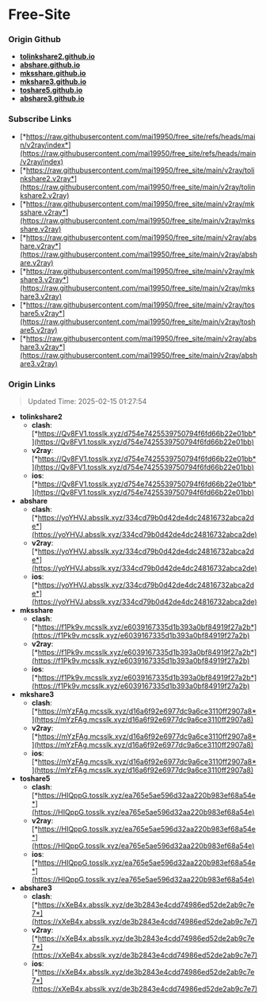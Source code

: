 # Free-Site

### Origin Github

- [**tolinkshare2.github.io**](https://github.com/tolinkshare2/tolinkshare2.github.io)
- [**abshare.github.io**](https://github.com/abshare/abshare.github.io)
- [**mksshare.github.io**](https://github.com/mksshare/mksshare.github.io)
- [**mkshare3.github.io**](https://github.com/mkshare3/mkshare3.github.io)
- [**toshare5.github.io**](https://github.com/toshare5/toshare5.github.io)
- [**abshare3.github.io**](https://github.com/abshare3/abshare3.github.io)

### Subscribe Links

- [*https://raw.githubusercontent.com/mai19950/free_site/refs/heads/main/v2ray/index*](https://raw.githubusercontent.com/mai19950/free_site/refs/heads/main/v2ray/index)
- [*https://raw.githubusercontent.com/mai19950/free_site/main/v2ray/tolinkshare2.v2ray*](https://raw.githubusercontent.com/mai19950/free_site/main/v2ray/tolinkshare2.v2ray)
- [*https://raw.githubusercontent.com/mai19950/free_site/main/v2ray/mksshare.v2ray*](https://raw.githubusercontent.com/mai19950/free_site/main/v2ray/mksshare.v2ray)
- [*https://raw.githubusercontent.com/mai19950/free_site/main/v2ray/abshare.v2ray*](https://raw.githubusercontent.com/mai19950/free_site/main/v2ray/abshare.v2ray)
- [*https://raw.githubusercontent.com/mai19950/free_site/main/v2ray/mkshare3.v2ray*](https://raw.githubusercontent.com/mai19950/free_site/main/v2ray/mkshare3.v2ray)
- [*https://raw.githubusercontent.com/mai19950/free_site/main/v2ray/toshare5.v2ray*](https://raw.githubusercontent.com/mai19950/free_site/main/v2ray/toshare5.v2ray)
- [*https://raw.githubusercontent.com/mai19950/free_site/main/v2ray/abshare3.v2ray*](https://raw.githubusercontent.com/mai19950/free_site/main/v2ray/abshare3.v2ray)

### Origin Links

> Updated Time: 2025-02-15 01:27:54

- **tolinkshare2**
  - **clash**: [*https://Qv8FV1.tosslk.xyz/d754e7425539750794f6fd66b22e01bb*](https://Qv8FV1.tosslk.xyz/d754e7425539750794f6fd66b22e01bb)
  - **v2ray**: [*https://Qv8FV1.tosslk.xyz/d754e7425539750794f6fd66b22e01bb*](https://Qv8FV1.tosslk.xyz/d754e7425539750794f6fd66b22e01bb)
  - **ios**: [*https://Qv8FV1.tosslk.xyz/d754e7425539750794f6fd66b22e01bb*](https://Qv8FV1.tosslk.xyz/d754e7425539750794f6fd66b22e01bb)
- **abshare**
  - **clash**: [*https://yoYHVJ.absslk.xyz/334cd79b0d42de4dc24816732abca2de*](https://yoYHVJ.absslk.xyz/334cd79b0d42de4dc24816732abca2de)
  - **v2ray**: [*https://yoYHVJ.absslk.xyz/334cd79b0d42de4dc24816732abca2de*](https://yoYHVJ.absslk.xyz/334cd79b0d42de4dc24816732abca2de)
  - **ios**: [*https://yoYHVJ.absslk.xyz/334cd79b0d42de4dc24816732abca2de*](https://yoYHVJ.absslk.xyz/334cd79b0d42de4dc24816732abca2de)
- **mksshare**
  - **clash**: [*https://f1Pk9v.mcsslk.xyz/e6039167335d1b393a0bf84919f27a2b*](https://f1Pk9v.mcsslk.xyz/e6039167335d1b393a0bf84919f27a2b)
  - **v2ray**: [*https://f1Pk9v.mcsslk.xyz/e6039167335d1b393a0bf84919f27a2b*](https://f1Pk9v.mcsslk.xyz/e6039167335d1b393a0bf84919f27a2b)
  - **ios**: [*https://f1Pk9v.mcsslk.xyz/e6039167335d1b393a0bf84919f27a2b*](https://f1Pk9v.mcsslk.xyz/e6039167335d1b393a0bf84919f27a2b)
- **mkshare3**
  - **clash**: [*https://mYzFAg.mcsslk.xyz/d16a6f92e6977dc9a6ce3110ff2907a8*](https://mYzFAg.mcsslk.xyz/d16a6f92e6977dc9a6ce3110ff2907a8)
  - **v2ray**: [*https://mYzFAg.mcsslk.xyz/d16a6f92e6977dc9a6ce3110ff2907a8*](https://mYzFAg.mcsslk.xyz/d16a6f92e6977dc9a6ce3110ff2907a8)
  - **ios**: [*https://mYzFAg.mcsslk.xyz/d16a6f92e6977dc9a6ce3110ff2907a8*](https://mYzFAg.mcsslk.xyz/d16a6f92e6977dc9a6ce3110ff2907a8)
- **toshare5**
  - **clash**: [*https://HIQppG.tosslk.xyz/ea765e5ae596d32aa220b983ef68a54e*](https://HIQppG.tosslk.xyz/ea765e5ae596d32aa220b983ef68a54e)
  - **v2ray**: [*https://HIQppG.tosslk.xyz/ea765e5ae596d32aa220b983ef68a54e*](https://HIQppG.tosslk.xyz/ea765e5ae596d32aa220b983ef68a54e)
  - **ios**: [*https://HIQppG.tosslk.xyz/ea765e5ae596d32aa220b983ef68a54e*](https://HIQppG.tosslk.xyz/ea765e5ae596d32aa220b983ef68a54e)
- **abshare3**
  - **clash**: [*https://xXeB4x.absslk.xyz/de3b2843e4cdd74986ed52de2ab9c7e7*](https://xXeB4x.absslk.xyz/de3b2843e4cdd74986ed52de2ab9c7e7)
  - **v2ray**: [*https://xXeB4x.absslk.xyz/de3b2843e4cdd74986ed52de2ab9c7e7*](https://xXeB4x.absslk.xyz/de3b2843e4cdd74986ed52de2ab9c7e7)
  - **ios**: [*https://xXeB4x.absslk.xyz/de3b2843e4cdd74986ed52de2ab9c7e7*](https://xXeB4x.absslk.xyz/de3b2843e4cdd74986ed52de2ab9c7e7)
